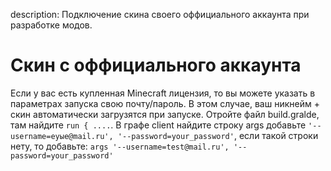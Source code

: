 description: Подключение скина своего оффициального аккаунта при разработке модов.

# Скин с оффициального аккаунта

Если у вас есть купленная Minecraft лицензия, то вы можете указать в параметрах
запуска свою почту/пароль. В этом случае, ваш никнейм + скин автоматически загрузятся
при запуске. Отройте файл build.gralde, там найдите `run { ....`. В графе client найдите строку args добавьте `'--username=еуые@mail.ru', '--password=your_password'`, если такой строки нету, то добавьте: ```args '--username=test@mail.ru', '--password=your_password'```
